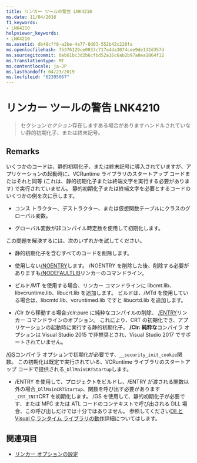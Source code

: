 ```yaml
---
title: リンカー ツールの警告 LNK4210
ms.date: 11/04/2016
f1_keywords:
- LNK4210
helpviewer_keywords:
- LNK4210
ms.assetid: db48cff8-a2be-4a77-8d03-552b42c228fa
ms.openlocfilehash: 75376129ce0033c717a4da3074cee9de132d357d
ms.sourcegitcommit: 0ab61bc3d2b6cfbd52a16c6ab2b97a8ea1864f12
ms.translationtype: MT
ms.contentlocale: ja-JP
ms.lasthandoff: 04/23/2019
ms.locfileid: "62395067"
---
```

# <a name="linker-tools-warning-lnk4210"></a>リンカー ツールの警告 LNK4210

> セクション*セクション*存在しますある場合がありますハンドルされていない静的初期化子、または終末記号。

## <a name="remarks"></a>Remarks

いくつかのコードは、静的初期化子、または終末記号に導入されていますが、アプリケーションの起動時に、VCRuntime ライブラリのスタートアップ コードまたはそれと同等 (これは、静的初期化子または終端文字を実行する必要があります) で実行されていません。 静的初期化子または終端文字を必要とするコードのいくつかの例を次に示します。

- コンス トラクター、デストラクター、または仮想関数テーブルにクラスのグローバル変数。

- グローバル変数が非コンパイル時定数を使用して初期化します。

この問題を解決するには、次のいずれかを試してください。

- 静的初期化子を含むすべてのコードを削除します。

- 使用しない[/NOENTRY](../../build/reference/noentry-no-entry-point.md)します。 /NOENTRY を削除した後、削除する必要がありますも[/NODEFAULTLIB](../../build/reference/nodefaultlib-ignore-libraries.md)リンカーのコマンドライン。

- ビルド/MT を使用する場合、リンカー コマンドラインに libcmt.lib、libvcruntime.lib、libucrt.lib を追加します。 ビルドは、/MTd を使用している場合は、libcmtd.lib、vcruntimed.lib ですと libucrtd.lib を追加します。

- /Clr から移動する場合:/clr:pure に純粋なコンパイルの削除、 [/ENTRY](../../build/reference/entry-entry-point-symbol.md)リンカー コマンドラインのオプション。 これにより、CRT の初期化でき、アプリケーションの起動時に実行する静的初期化子。 **/Clr: 純粋な**コンパイラ オプションは Visual Studio 2015 で非推奨とされ、Visual Studio 2017 でサポートされていません。

[/GS](../../build/reference/gs-buffer-security-check.md)コンパイラ オプションで初期化が必要です、`__security_init_cookie`関数。 この初期化は既定で実行されている、VCRuntime ライブラリのスタートアップ コードで提供される`_DllMainCRTStartup`します。

- /ENTRY を使用して、プロジェクトをビルドし、/ENTRY が渡される関数以外の場合`_DllMainCRTStartup`、関数を呼び出す必要があります`_CRT_INIT`CRT を初期化します。 /GS を使用して、静的初期化子が必要です、または MFC または ATL コードのコンテキストで呼び出される DLL 場合、この呼び出しだけでは十分ではありません。 参照してください[Dll と Visual C ランタイム ライブラリの動作](../../build/run-time-library-behavior.md)詳細についてはします。

## <a name="see-also"></a>関連項目

- [リンカー オプションの設定](../../build/reference/linking.md)
